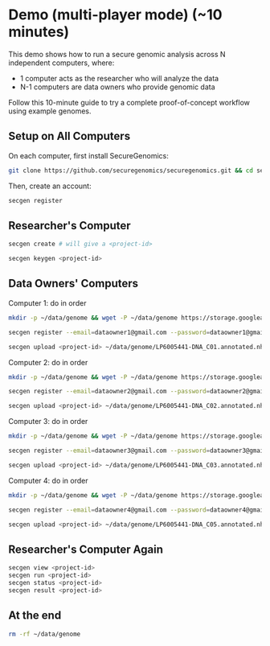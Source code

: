 # Demo (multi-player mode) (~10 minutes)

This demo shows how to run a secure genomic analysis across N independent computers, where:
- 1 computer acts as the researcher who will analyze the data
- N-1 computers are data owners who provide genomic data

Follow this 10-minute guide to try a complete proof-of-concept workflow using example genomes.

## Setup on All Computers
On each computer, first install SecureGenomics:
```bash
git clone https://github.com/securegenomics/securegenomics.git && cd securegenomics && bash setup.sh
```
Then, create an account:
```bash
secgen register
```

## Researcher's Computer
```bash
secgen create # will give a <project-id>
```
```bash
secgen keygen <project-id>
```

## Data Owners' Computers
Computer 1:
do in order
```bash
mkdir -p ~/data/genome && wget -P ~/data/genome https://storage.googleapis.com/genomics-public-data/simons-genome-diversity-project/vcf/LP6005441-DNA_C01.annotated.nh2.variants.vcf.gz && gunzip ~/data/genome/LP6005441-DNA_C01.annotated.nh2.variants.vcf.gz
```
```bash
secgen register --email=dataowner1@gmail.com --password=dataowner1@gmail.com
```
```bash
secgen upload <project-id> ~/data/genome/LP6005441-DNA_C01.annotated.nh2.variants.vcf
```
Computer 2:
do in order
```bash
mkdir -p ~/data/genome && wget -P ~/data/genome https://storage.googleapis.com/genomics-public-data/simons-genome-diversity-project/vcf/LP6005441-DNA_C02.annotated.nh2.variants.vcf.gz && gunzip ~/data/genome/LP6005441-DNA_C02.annotated.nh2.variants.vcf.gz
```
```bash
secgen register --email=dataowner2@gmail.com --password=dataowner2@gmail.com
```
```bash
secgen upload <project-id> ~/data/genome/LP6005441-DNA_C02.annotated.nh2.variants.vcf
```
Computer 3:
do in order
```bash
mkdir -p ~/data/genome && wget -P ~/data/genome https://storage.googleapis.com/genomics-public-data/simons-genome-diversity-project/vcf/LP6005441-DNA_C03.annotated.nh2.variants.vcf.gz && gunzip ~/data/genome/LP6005441-DNA_C03.annotated.nh2.variants.vcf.gz

secgen register --email=dataowner3@gmail.com --password=dataowner3@gmail.com

secgen upload <project-id> ~/data/genome/LP6005441-DNA_C03.annotated.nh2.variants.vcf
```
Computer 4:
do in order
```bash
mkdir -p ~/data/genome && wget -P ~/data/genome https://storage.googleapis.com/genomics-public-data/simons-genome-diversity-project/vcf/LP6005441-DNA_C05.annotated.nh2.variants.vcf.gz && gunzip ~/data/genome/LP6005441-DNA_C05.annotated.nh2.variants.vcf.gz
```
```bash
secgen register --email=dataowner4@gmail.com --password=dataowner4@gmail.com
```
```bash
secgen upload <project-id> ~/data/genome/LP6005441-DNA_C05.annotated.nh2.variants.vcf
```

## Researcher's Computer Again
```bash
secgen view <project-id>
secgen run <project-id>
secgen status <project-id>
secgen result <project-id>
```


## At the end
```bash
rm -rf ~/data/genome
```